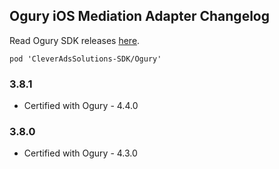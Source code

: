 ## Ogury iOS Mediation Adapter Changelog
Read Ogury SDK releases [here](https://ogury-ltd.gitbook.io/release-notes/ios/ogury-sdk).
```
pod 'CleverAdsSolutions-SDK/Ogury'
```

### 3.8.1
- Certified with Ogury - 4.4.0

### 3.8.0
- Certified with Ogury - 4.3.0
